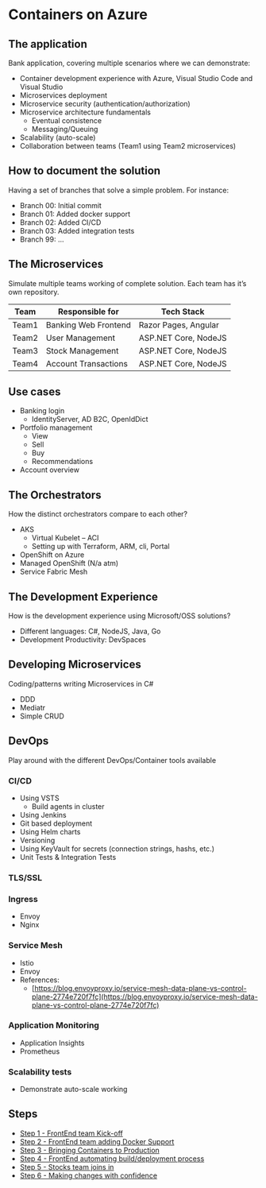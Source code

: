 # Containers on Azure

## The application

Bank application, covering multiple scenarios where we can demonstrate:

- Container development experience with Azure, Visual Studio Code and Visual Studio
- Microservices deployment
- Microservice security (authentication/authorization)
- Microservice architecture fundamentals
  - Eventual consistence
  - Messaging/Queuing
- Scalability (auto-scale)
- Collaboration between teams (Team1 using Team2 microservices)

## How to document the solution

Having a set of branches that solve a simple problem. For instance:

- Branch 00: Initial commit
- Branch 01: Added docker support
- Branch 02: Added CI/CD
- Branch 03: Added integration tests
- Branch 99: ...

## The Microservices

Simulate multiple teams working of complete solution. Each team has it’s own repository.

|Team|Responsible for|Tech Stack|
|-|-|-|
|Team1|Banking Web Frontend|Razor Pages, Angular|
|Team2|User Management|ASP.NET Core, NodeJS|
|Team3|Stock Management|ASP.NET Core, NodeJS|
|Team4|Account Transactions|ASP.NET Core, NodeJS|

## Use cases

- Banking login
  - IdentityServer, AD B2C, OpenIdDict
- Portfolio management
  - View
  - Sell
  - Buy
  - Recommendations
- Account overview


## The Orchestrators

How the distinct orchestrators compare to each other?

- AKS
  - Virtual Kubelet – ACI
  - Setting up with Terraform, ARM, cli, Portal
- OpenShift on Azure
- Managed OpenShift (N/a atm)
- Service Fabric Mesh

## The Development Experience

How is the development experience using Microsoft/OSS solutions?

- Different languages: C#, NodeJS, Java, Go
- Development Productivity: DevSpaces

## Developing Microservices

Coding/patterns writing  Microservices in C#

- DDD
- Mediatr
- Simple CRUD

## DevOps

Play around with the different DevOps/Container tools available

### CI/CD

- Using VSTS
  - Build agents in cluster
- Using Jenkins
- Git based deployment
- Using Helm charts
- Versioning
- Using KeyVault for secrets (connection strings, hashs, etc.)
- Unit Tests & Integration Tests

### TLS/SSL

### Ingress

- Envoy
- Nginx

### Service Mesh

- Istio
- Envoy
- References:
  - [https://blog.envoyproxy.io/service-mesh-data-plane-vs-control-plane-2774e720f7fc](https://blog.envoyproxy.io/service-mesh-data-plane-vs-control-plane-2774e720f7fc)

### Application Monitoring

- Application Insights
- Prometheus

### Scalability tests

- Demonstrate auto-scale working

## Steps

- [Step 1 - FrontEnd team Kick-off](./Step1.md)
- [Step 2 - FrontEnd team adding Docker Support](./Step2.md)
- [Step 3 - Bringing Containers to Production](./Step3.md)
- [Step 4 - FrontEnd automating build/deployment process](./Step4.md)
- [Step 5 - Stocks team joins in](./Step5.md)
- [Step 6 - Making changes with confidence](./Step6.md)
